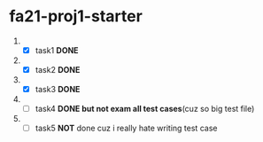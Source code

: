 # fa21-proj1-starter

1. - [x] task1 **DONE**
2. - [x] task2 **DONE**
3. - [x] task3 **DONE**
4. - [ ] task4 **DONE but not exam all test cases**(cuz so big test file)
5. - [ ] task5 **NOT** done cuz i really hate writing test case 